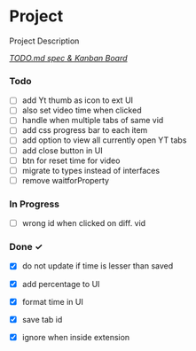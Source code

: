 # Project

Project Description

<em>[TODO.md spec & Kanban Board](https://bit.ly/3fCwKfM)</em>

### Todo

- [ ] add Yt thumb as icon to ext UI  
- [ ] also set video time when clicked  
- [ ] handle when multiple tabs of same vid  
- [ ] add css progress bar to each item  
- [ ] add option to view all currently open YT tabs  
- [ ] add close button in UI  
- [ ] btn for reset time for video  
- [ ] migrate to types instead of interfaces  
- [ ] remove waitforProperty  

### In Progress

- [ ] wrong id when clicked on diff. vid  

### Done ✓

- [x] do not update if time is lesser than saved  
- [x] add percentage to UI  
- [x] format time in UI  
- [x] save tab id  
- [x] ignore when inside extension  

